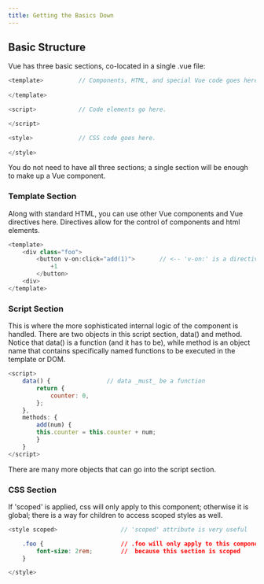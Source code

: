 ```yaml
---
title: Getting the Basics Down
---
```

## Basic Structure
Vue has three basic sections, co-located in a single .vue file:

```javascript 
<template>          // Components, HTML, and special Vue code goes here.
                    
</template>

<script>            // Code elements go here.

</script>

<style>             // CSS code goes here.
                    
</style>
```
You do not need to have all three sections; a single section will be enough to make up a Vue component.

### Template Section
Along with standard HTML, you can use other Vue components and Vue directives here. Directives allow for the control of components and html elements.
```javascript
<template>
    <div class="foo">
        <button v-on:click="add(1)">       // <-- 'v-on:' is a directive
            +1
        </button>
    <div>            
</template>
```

### Script Section
This is where the more sophisticated internal logic of the component is handled. There are two objects in this script section, data() and method. Notice that data() is a function (and it has to be), while method is an object name that contains specifically named functions to be executed in the template or DOM.
```javascript
<script>
    data() {                // data _must_ be a function
        return {
            counter: 0,
        };
    },
    methods: {
        add(num) {
        this.counter = this.counter + num;
        }
    }
</script>
```
There are many more objects that can go into the script section.
### CSS Section
If 'scoped' is applied, css will only apply to this component; otherwise it is global; there is a way for children to access scoped styles as well.
```javascript
<style scoped>                  // 'scoped' attribute is very useful
```
```css
    .foo {                      // .foo will only apply to this component
        font-size: 2rem;        //  because this section is scoped
    }
```
```javascript
</style>
```